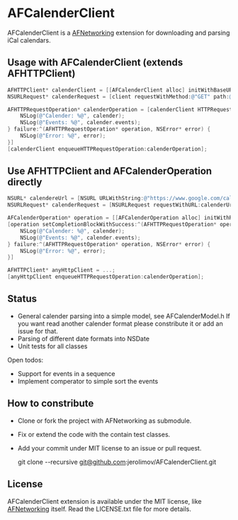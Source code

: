 # AFCalenderClient

AFCalenderClient is a [AFNetworking](https://github.com/AFNetworking/AFNetworking)
extension for downloading and parsing iCal calendars.

## Usage with AFCalenderClient (extends AFHTTPClient)

``` objective-c
AFHTTPClient* calenderClient = [[AFCalenderClient alloc] initWithBaseURL:[NSURL URLWithString:@"https://www.google.com/calendar"]];
NSURLRequest* calenderRequest = [client requestWithMethod:@"GET" path:@"ical/german__de%40holiday.calendar.google.com/public/basic.ics" parameters:nil];

AFHTTPRequestOperation* calenderOperation = [calenderClient HTTPRequestOperationWithRequest:calenderRequest success:^(AFHTTPRequestOperation* operation, AFCalender* calender) {
	NSLog(@"Calender: %@", calender);
	NSLog(@"Events: %@", calender.events);
} failure:^(AFHTTPRequestOperation* operation, NSError* error) {
	NSLog(@"Error: %@", error);
}]
[calenderClient enqueueHTTPRequestOperation:calenderOperation];
```

## Use AFHTTPClient and AFCalenderOperation directly

``` objective-c
NSURL* calendereUrl = [NSURL URLWithString:@"https://www.google.com/calendar/ical/german__de%40holiday.calendar.google.com/public/basic.ics"];
NSURLRequest* calenderRequest = [NSURLRequest requestWithURL:calenderUrl];

AFCalenderOperation* operation = [[AFCalenderOperation alloc] initWithRequest:calenderRequest];
[operation setCompletionBlockWithSuccess:^(AFHTTPRequestOperation* operation, AFCalender* calender) {
	NSLog(@"Calender: %@", calender);
	NSLog(@"Events: %@", calender.events);
} failure:^(AFHTTPRequestOperation* operation, NSError* error) {
	NSLog(@"Error: %@", error);
}]

AFHTTPClient* anyHttpClient = ...;
[anyHttpClient enqueueHTTPRequestOperation:calenderOperation];
```

## Status

* General calender parsing into a simple model, see AFCalenderModel.h
  If you want read another calender format please constribute it or add an issue for that.
* Parsing of different date formats into NSDate
* Unit tests for all classes

Open todos:

* Support for events in a sequence
* Implement comperator to simple sort the events

## How to constribute

* Clone or fork the project with AFNetworking as submodule.
* Fix or extend the code with the contain test classes.
* Add your commit under MIT license to an issue or pull request.

    git clone --recursive git@github.com:jerolimov/AFCalenderClient.git

## License

AFCalenderClient extension is available under the MIT license,
like [AFNetworking](https://github.com/AFNetworking/AFNetworking) itself.
Read the LICENSE.txt file for more details.

